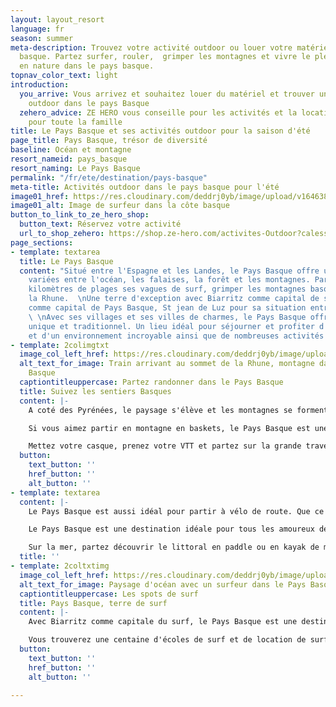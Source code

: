```yaml
---
layout: layout_resort
language: fr
season: summer
meta-description: Trouvez votre activité outdoor ou louer votre matériel dans le pays
  basque. Partez surfer, rouler,  grimper les montagnes et vivre le plein de sensation
  en nature dans le pays basque.
topnav_color_text: light
introduction:
  you_arrive: Vous arrivez et souhaitez louer du matériel et trouver une activité
    outdoor dans le pays Basque
  zehero_advice: ZE HERO vous conseille pour les activités et la location des équipements
    pour toute la famille
title: Le Pays Basque et ses activités outdoor pour la saison d'été
page_title: Pays Basque, trésor de diversité
baseline: Océan et montagne
resort_nameid: pays_basque
resort_naming: Le Pays Basque
permalink: "/fr/ete/destination/pays-basque"
meta-title: Activités outdoor dans le pays basque pour l'été
image01_href: https://res.cloudinary.com/deddrj0yb/image/upload/v1646386724/sebastian-mittermeier-zGJKL5Utq_w-unsplash_qldksv.jpg
image01_alt: Image de surfeur dans la côte basque
button_to_link_to_ze_hero_shop:
  button_text: Réservez votre activité
  url_to_shop_zehero: https://shop.ze-hero.com/activites-Outdoor?calessonstype=all&catypegenderlistsummer=all&calessonsactivitytype=Surf&start-date=
page_sections:
- template: textarea
  title: Le Pays Basque
  content: "Situé entre l'Espagne et les Landes, le Pays Basque offre une nature incroyablement
    variées entre l'océan, les falaises, la forêt et les montagnes. Partez sur les
    kilomètres de plages ses vagues de surf, grimper les montagnes basques tel que
    la Rhune.  \nUne terre d'exception avec Biarritz comme capital de surf, Bayonne
    comme capital de Pays Basque, St jean de Luz pour sa situation entre mer et montagne.
    \ \nAvec ses villages et ses villes de charmes, le Pays Basque offre un caractère
    unique et traditionnel. Un lieu idéal pour séjourner et profiter d'une nature
    et d'un environnement incroyable ainsi que de nombreuses activités outdoor."
- template: 2colimgtxt
  image_col_left_href: https://res.cloudinary.com/deddrj0yb/image/upload/v1646386756/skon-communication-rqwSdMJ8J-4-unsplash_gzsqhn.jpg
  alt_text_for_image: Train arrivant au sommet de la Rhune, montagne dans le Pays
    Basque
  captiontitleuppercase: Partez randonner dans le Pays Basque
  title: Suivez les sentiers Basques
  content: |-
    A coté des Pyrénées, le paysage s'élève et les montagnes se forment. Le Pays Basque c'est une terre pour randonner et découvrir des sommets. Que ce soit en famille, entre amis, en couple ou seul, vous trouverez des randonnées pour tout le monde. Partez au sommet de la Rhune, sommet mythique du Pays Basque, rencontrez les chevaux sauvages, empruntez également son petit train. Partez sur les sentiers des sommets comme le Mondarrain, les crêtes d'Iparla. Plus dans les terres et à la chaîne montagneuse des Pyrénées, vous trouverez d'innombrables sentiers de randonnée. Que ce soit en courant, en pratiquant le trail ou en randonnant, votre terrain de jeu et de découverte sera immense. Vous découvrirez des montagnes au vert éclatant pour des immersions dans des paysages uniques.

    Si vous aimez partir en montagne en baskets, le Pays Basque est une terre parfaite pour tous les amoureux de trail.

    Mettez votre casque, prenez votre VTT et partez sur la grande traversée VTT du Pays Basque. Un itinéraire sportif à travers les montagnes, pour une arrivée à Hendaye. Louer votre VTT et même votre VTT électrique et partez explorer les différents sentiers. Grimpez, roulez, descendez et profiter d'un cadre incroyable pour pratiquer le VTT.
  button:
    text_button: ''
    href_button: ''
    alt_button: ''
- template: textarea
  content: |-
    Le Pays Basque est aussi idéal pour partir à vélo de route. Que ce soit pour grimper les cols basques, découvrir les routes et les paysages à vélo tourisme, le bonheur des cyclistes sera comblé. Vous trouverez des séjours de plusieurs jours, avec des itinéraires à travers les montagnes ou vers St Jacques de Compostelle. Mais également des circuits à la journée pour tous les niveaux. Vous pourrez facilement louer votre matériel avec les nombreux magasins de location de vélo dans le Pays Basque.

    Le Pays Basque est une destination idéale pour tous les amoureux des activités des eaux vives. Vous trouverez de nombreux canyonings tels que Soussoueou, Ourdaïby, Oilloki dans la Haute Soule. Partez en groupe, passer un moment d'aventure en rafting sur la Nive ou en hydrospeed et canoë raft.

    Sur la mer, partez découvrir le littoral en paddle ou en kayak de mer. Découvrez les côtes basques du côté d'Abbadia et de Loïa pour des paysages sublimes. Testez-vous également à la pirogue hawaïenne à St Jean de Luz.
  title: ''
- template: 2coltxtimg
  image_col_left_href: https://res.cloudinary.com/deddrj0yb/image/upload/v1646386778/les-argonautes-vaM_-VPadBU-unsplash_zchmfx.jpg
  alt_text_for_image: Paysage d'océan avec un surfeur dans le Pays Basque
  captiontitleuppercase: Les spots de surf
  title: Pays Basque, terre de surf
  content: |-
    Avec Biarritz comme capitale du surf, le Pays Basque est une destination très prisée pour la pratique du surf. Tout comme les Landes, le surf est une activité très répandue et on y trouve de nombreux spots parfaits pour apprendre et même se perfectionner dans la pratique. Très réputés pour sa culture de surf, les spots incontournables y sont nombreux. La plage des Anglet est très réputée et permet au tant aux écoles de surf de venir comme aux confirmés de profiter. Ensuite, vous trouverez les plages de Biarritz et si la marée est haute, les vagues seront alors destinées aux surfeurs aguerris. Vous avez également les plages de Bidart, de Guéthary, de St Jean de Luz ainsi qu'Hendaye.

    Vous trouverez une centaine d'écoles de surf et de location de surf afin de prendre des cours ou des stages de surf dans le Pays Basque.
  button:
    text_button: ''
    href_button: ''
    alt_button: ''

---
```


